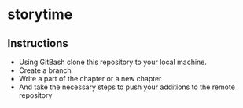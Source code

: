 # storytime

## Instructions

- Using GitBash clone this repository to your local machine.
- Create a branch
- Write a part of the chapter or a new chapter
- And take the necessary steps to push your additions to the remote repository


